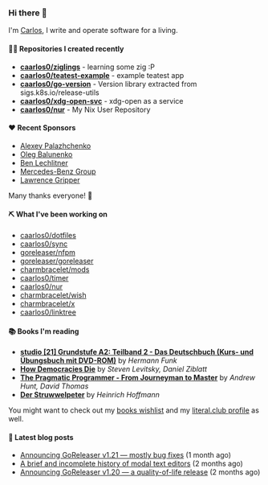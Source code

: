 ### Hi there 👋

I'm [Carlos](https://caarlos0.dev), I write and operate software for a living.

#### 👨‍💻 Repositories I created recently
- **[caarlos0/ziglings](https://github.com/caarlos0/ziglings)** - learning some zig :P
- **[caarlos0/teatest-example](https://github.com/caarlos0/teatest-example)** - example teatest app
- **[caarlos0/go-version](https://github.com/caarlos0/go-version)** - Version library extracted from sigs.k8s.io/release-utils
- **[caarlos0/xdg-open-svc](https://github.com/caarlos0/xdg-open-svc)** - xdg-open as a service
- **[caarlos0/nur](https://github.com/caarlos0/nur)** - My Nix User Repository


#### ❤️ Recent Sponsors
- [Alexey Palazhchenko](https://github.com/AlekSi)
- [Oleg Balunenko](https://github.com/obalunenko)
- [Ben Lechlitner](https://github.com/asphaltbuffet)
- [Mercedes-Benz Group](https://github.com/mercedes-benz)
- [Lawrence Gripper](https://github.com/lawrencegripper)

Many thanks everyone! 🙏

#### ⛏️ What I've been working on

- [caarlos0/dotfiles](https://github.com/caarlos0/dotfiles)
- [caarlos0/sync](https://github.com/caarlos0/sync)
- [goreleaser/nfpm](https://github.com/goreleaser/nfpm)
- [goreleaser/goreleaser](https://github.com/goreleaser/goreleaser)
- [charmbracelet/mods](https://github.com/charmbracelet/mods)
- [caarlos0/timer](https://github.com/caarlos0/timer)
- [caarlos0/nur](https://github.com/caarlos0/nur)
- [charmbracelet/wish](https://github.com/charmbracelet/wish)
- [charmbracelet/x](https://github.com/charmbracelet/x)
- [caarlos0/linktree](https://github.com/caarlos0/linktree)

#### 📚 Books I'm reading
- **[studio [21] Grundstufe A2: Teilband 2 - Das Deutschbuch (Kurs- und Übungsbuch mit DVD-ROM)](https://literal.club/caarlos0/book/hermann-funk-studio-21-grundstufe-a2-teilband-2-das-deutschbuch-kurs-und-ubungsbuch-mit-dvd-rom-9zuoy)** by _Hermann Funk_
- **[How Democracies Die](https://literal.club/caarlos0/book/how-democracies-die-5395k)** by _Steven Levitsky, Daniel Ziblatt_
- **[The Pragmatic Programmer - From Journeyman to Master](https://literal.club/caarlos0/book/andrew-hunt-david-thomas-the-pragmatic-programmer-7eoqj)** by _Andrew Hunt, David Thomas_
- **[Der Struwwelpeter](https://literal.club/caarlos0/book/der-struwwelpeter-a0nkn)** by _Heinrich Hoffmann_

You might want to check out my
[books wishlist](https://www.amazon.com.br/hz/wishlist/ls/EB8P7VS717SV)
and my [literal.club profile](https://literal.club/caarlos0) as well.

#### 📄 Latest blog posts
- [Announcing GoReleaser v1.21 — mostly bug fixes](https://carlosbecker.com/posts/goreleaser-v1.21/) (1 month ago)
- [A brief and incomplete history of modal text editors](https://carlosbecker.com/posts/ed/) (2 months ago)
- [Announcing GoReleaser v1.20 — a quality-of-life release](https://carlosbecker.com/posts/goreleaser-v1.20/) (2 months ago)
